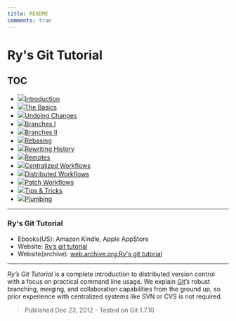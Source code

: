 ```yaml
---
title: README
comments: true
---
```


Ry's Git Tutorial
=====================================================

## TOC
- ![](images/index/introduction.png)[Introduction](00-introduction.md)
- ![](images/index/the-basics.png)[The Basics](01-the-basics.md)
- ![](images/index/undoing-changes.png)[Undoing Changes](02-undoing-changes.md)
- ![](images/index/branches-1.png)[Branches I](03-branches-1.md)
- ![](images/index/branches-2.png)[Branches II](04-branches-2.md)
- ![](images/index/rebasing.png)[Rebasing](05-rebasing.md)
- ![](images/index/rewriting-history.png)[Rewriting History](06-rewriting-history.md)
- ![](images/index/remotes.png)[Remotes](07-remotes.md)
- ![](images/index/centralized-workflows.png)[Centralized Workflows](08-centralized-workflows.md)
- ![](images/index/distributed-workflows.png)[Distributed Workflows](09-distributed-workflows.md)
- ![](images/index/patch-workflows.png)[Patch Workflows](10-patch-workflows.md)
- ![](images/index/tips-and-tricks.png)[Tips & Tricks](11-tips-and-tricks.md)
- ![](images/index/plumbing.png)[Plumbing](12-plumbing.md)

---------------------------------------------------------------------------------

### Ry's Git Tutorial
- Ebooks(US): Amazon Kindle, Apple AppStore
- Website: [Ry’s git tutorial](http://rypress.com/tutorials/git/index)
- Website(archive): [web.archive.org:Ry's git tutorial](https://web.archive.org/web/20161121145226/http://rypress.com:80/tutorials/git/index)

---------------------------------------------------------------------------------

*Ry’s Git Tutorial* is a complete introduction to distributed version control 
with a focus on practical command line usage. 
We explain [Git](http://git-scm.com/)’s robust branching, merging, and collaboration capabilities 
from the ground up, so prior experience with centralized systems like SVN or CVS is not required. 
> Published Dec 23, 2012 - Tested on Git 1.7.10
